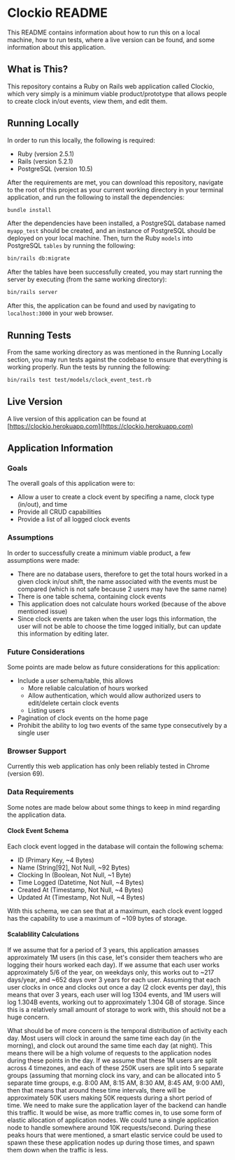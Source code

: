 # Clockio README

This README contains information about how to run this on a local machine, 
how to run tests, where a live version can be found, and some information
about this application.

## What is This?

This repository contains a Ruby on Rails web application called Clockio, which
very simply is a minimum viable product/prototype that allows people to create
clock in/out events, view them, and edit them.

## Running Locally

In order to run this locally, the following is required:

+ Ruby (version 2.5.1)
+ Rails (version 5.2.1)
+ PostgreSQL (version 10.5)

After the requirements are met, you can download this repository, navigate to
the root of this project as your current working directory in your terminal
application, and run the following to install the dependencies:

```bash
bundle install
```

After the dependencies have been installed, a PostgreSQL database named 
`myapp_test` should be created, and an instance of PostgreSQL should be
deployed on your local machine. Then, turn the Ruby `models` into PostgreSQL
`tables` by running the following:

```bash
bin/rails db:migrate
```

After the tables have been successfully created, you may start running the
server by executing (from the same working directory):

```bash
bin/rails server
```

After this, the application can be found and used by navigating to
`localhost:3000` in your web browser.

## Running Tests

From the same working directory as was mentioned in the Running Locally
section, you may run tests against the codebase to ensure that everything is
working properly. Run the tests by running the following:

```bash
bin/rails test test/models/clock_event_test.rb
```

## Live Version

A live version of this application can be found at
[https://clockio.herokuapp.com](https://clockio.herokuapp.com)

## Application Information

### Goals

The overall goals of this application were to:

+ Allow a user to create a clock event by specifing a name, clock type
  (in/out), and time
+ Provide all CRUD capabilities
+ Provide a list of all logged clock events

### Assumptions

In order to successfully create a minimum viable product, a few assumptions
were made:

+ There are no database users, therefore to get the total hours worked in a
  given clock in/out shift, the name associated with the events must be
  compared (which is not safe because 2 users may have the same name)
+ There is one table schema, containing clock events
+ This application does not calculate hours worked (because of the above
  mentioned issue)
+ Since clock events are taken when the user logs this information, the user
  will not be able to choose the time logged initially, but can update this
  information by editing later.

### Future Considerations

Some points are made below as future considerations for this application:

+ Include a user schema/table, this allows
  + More reliable calculation of hours worked
  + Allow authentication, which would allow authorized users to edit/delete
    certain clock events
  + Listing users
+ Pagination of clock events on the home page
+ Prohibit the ability to log two events of the same type consecutively by a
  single user

### Browser Support

Currently this web application has only been reliably tested in Chrome (version
69).

### Data Requirements

Some notes are made below about some things to keep in mind regarding the
application data.

#### Clock Event Schema

Each clock event logged in the database will contain the following schema:

+ ID (Primary Key, ~4 Bytes)
+ Name (String[92], Not Null, ~92 Bytes)
+ Clocking In (Boolean, Not Null, ~1 Byte)
+ Time Logged (Datetime, Not Null, ~4 Bytes)
+ Created At (Timestamp, Not Null, ~4 Bytes)
+ Updated At (Timestamp, Not Null, ~4 Bytes)

With this schema, we can see that at a maximum, each clock event logged has the
capability to use a maximum of ~109 bytes of storage.

#### Scalablility Calculations

If we assume that for a period of 3 years, this application amasses
approximately 1M users (in this case, let's consider them teachers who are
logging their hours worked each day). If we assume that each user works
approximately 5/6 of the year, on weekdays only, this works out to ~217
days/year, and ~652 days over 3 years for each user. Assuming that each user
clocks in once and clocks out once a day (2 clock events per day), this means
that over 3 years, each user will log 1304 events, and 1M users will log 1.304B
events, working out to approximately 1.304 GB of storage. Since this is a
relatively small amount of storage to work with, this should not be a huge
concern.

What should be of more concern is the temporal distribution of activity each
day. Most users will clock in around the same time each day (in the morning),
and clock out around the same time each day (at night). This means there will
be a high volume of requests to the application nodes during these points in
the day. If we assume that these 1M users are split across 4 timezones, and
each of these 250K users are split into 5 separate groups (assuming that
morning clock ins vary, and can be allocated into 5 separate time groups, e.g.
8:00 AM, 8:15 AM, 8:30 AM, 8:45 AM, 9:00 AM), then that means that around these
time intervals, there will be approximately 50K users making 50K requests
during a short period of time. We need to make sure the application layer of
the backend can handle this traffic. It would be wise, as more traffic comes
in, to use some form of elastic allocation of application nodes. We could tune
a single application node to handle somewhere around 10K requests/second.
During these peaks hours that were mentioned, a smart elastic service could be
used to spawn these these application nodes up during those times, and spawn
them down when the traffic is less.
